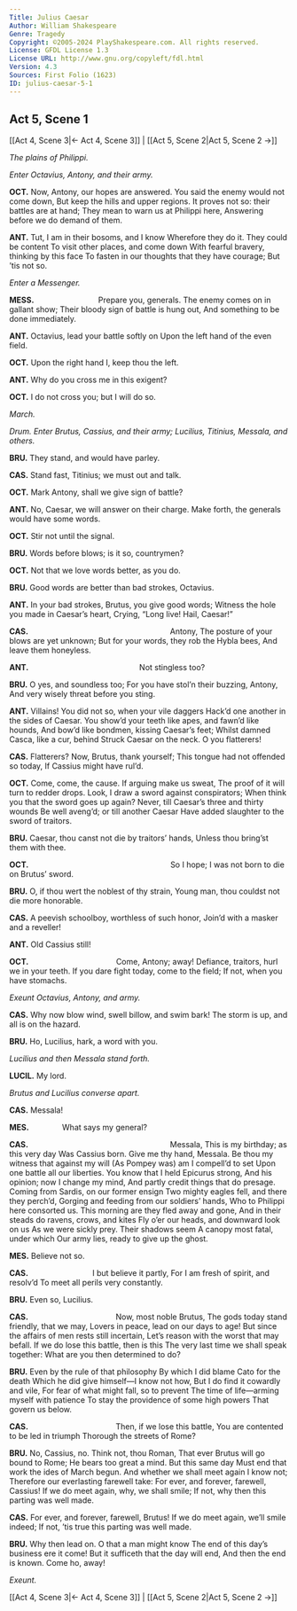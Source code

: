 ```yaml
---
Title: Julius Caesar
Author: William Shakespeare
Genre: Tragedy
Copyright: ©2005-2024 PlayShakespeare.com. All rights reserved.
License: GFDL License 1.3
License URL: http://www.gnu.org/copyleft/fdl.html
Version: 4.3
Sources: First Folio (1623)
ID: julius-caesar-5-1
---
```


## Act 5, Scene 1
[[Act 4, Scene 3|← Act 4, Scene 3]] | [[Act 5, Scene 2|Act 5, Scene 2 →]]

*The plains of Philippi.*

*Enter Octavius, Antony, and their army.*

**OCT.**
Now, Antony, our hopes are answered.
You said the enemy would not come down,
But keep the hills and upper regions.
It proves not so: their battles are at hand;
They mean to warn us at Philippi here,
Answering before we do demand of them.

**ANT.**
Tut, I am in their bosoms, and I know
Wherefore they do it. They could be content
To visit other places, and come down
With fearful bravery, thinking by this face
To fasten in our thoughts that they have courage;
But ’tis not so.

*Enter a Messenger.*

**MESS.**
        Prepare you, generals.
The enemy comes on in gallant show;
Their bloody sign of battle is hung out,
And something to be done immediately.

**ANT.**
Octavius, lead your battle softly on
Upon the left hand of the even field.

**OCT.**
Upon the right hand I, keep thou the left.

**ANT.**
Why do you cross me in this exigent?

**OCT.**
I do not cross you; but I will do so.

*March.*

*Drum. Enter Brutus, Cassius, and their army; Lucilius, Titinius, Messala, and others.*

**BRU.**
They stand, and would have parley.

**CAS.**
Stand fast, Titinius; we must out and talk.

**OCT.**
Mark Antony, shall we give sign of battle?

**ANT.**
No, Caesar, we will answer on their charge.
Make forth, the generals would have some words.

**OCT.**
Stir not until the signal.

**BRU.**
Words before blows; is it so, countrymen?

**OCT.**
Not that we love words better, as you do.

**BRU.**
Good words are better than bad strokes, Octavius.

**ANT.**
In your bad strokes, Brutus, you give good words;
Witness the hole you made in Caesar’s heart,
Crying, “Long live! Hail, Caesar!”

**CAS.**
                  Antony,
The posture of your blows are yet unknown;
But for your words, they rob the Hybla bees,
And leave them honeyless.

**ANT.**
              Not stingless too?

**BRU.**
O yes, and soundless too;
For you have stol’n their buzzing, Antony,
And very wisely threat before you sting.

**ANT.**
Villains! You did not so, when your vile daggers
Hack’d one another in the sides of Caesar.
You show’d your teeth like apes, and fawn’d like hounds,
And bow’d like bondmen, kissing Caesar’s feet;
Whilst damned Casca, like a cur, behind
Struck Caesar on the neck. O you flatterers!

**CAS.**
Flatterers? Now, Brutus, thank yourself;
This tongue had not offended so today,
If Cassius might have rul’d.

**OCT.**
Come, come, the cause. If arguing make us sweat,
The proof of it will turn to redder drops.
Look,
I draw a sword against conspirators;
When think you that the sword goes up again?
Never, till Caesar’s three and thirty wounds
Be well aveng’d; or till another Caesar
Have added slaughter to the sword of traitors.

**BRU.**
Caesar, thou canst not die by traitors’ hands,
Unless thou bring’st them with thee.

**OCT.**
                  So I hope;
I was not born to die on Brutus’ sword.

**BRU.**
O, if thou wert the noblest of thy strain,
Young man, thou couldst not die more honorable.

**CAS.**
A peevish schoolboy, worthless of such honor,
Join’d with a masker and a reveller!

**ANT.**
Old Cassius still!

**OCT.**
           Come, Antony; away!
Defiance, traitors, hurl we in your teeth.
If you dare fight today, come to the field;
If not, when you have stomachs.

*Exeunt Octavius, Antony, and army.*

**CAS.**
Why now blow wind, swell billow, and swim bark!
The storm is up, and all is on the hazard.

**BRU.**
Ho, Lucilius, hark, a word with you.

*Lucilius and then Messala stand forth.*

**LUCIL.**
My lord.

*Brutus and Lucilius converse apart.*

**CAS.**
Messala!

**MES.**
    What says my general?

**CAS.**
                  Messala,
This is my birthday; as this very day
Was Cassius born. Give me thy hand, Messala.
Be thou my witness that against my will
(As Pompey was) am I compell’d to set
Upon one battle all our liberties.
You know that I held Epicurus strong,
And his opinion; now I change my mind,
And partly credit things that do presage.
Coming from Sardis, on our former ensign
Two mighty eagles fell, and there they perch’d,
Gorging and feeding from our soldiers’ hands,
Who to Philippi here consorted us.
This morning are they fled away and gone,
And in their steads do ravens, crows, and kites
Fly o’er our heads, and downward look on us
As we were sickly prey. Their shadows seem
A canopy most fatal, under which
Our army lies, ready to give up the ghost.

**MES.**
Believe not so.

**CAS.**
        I but believe it partly,
For I am fresh of spirit, and resolv’d
To meet all perils very constantly.

**BRU.**
Even so, Lucilius.

**CAS.**
           Now, most noble Brutus,
The gods today stand friendly, that we may,
Lovers in peace, lead on our days to age!
But since the affairs of men rests still incertain,
Let’s reason with the worst that may befall.
If we do lose this battle, then is this
The very last time we shall speak together:
What are you then determined to do?

**BRU.**
Even by the rule of that philosophy
By which I did blame Cato for the death
Which he did give himself—I know not how,
But I do find it cowardly and vile,
For fear of what might fall, so to prevent
The time of life—arming myself with patience
To stay the providence of some high powers
That govern us below.

**CAS.**
           Then, if we lose this battle,
You are contented to be led in triumph
Thorough the streets of Rome?

**BRU.**
No, Cassius, no. Think not, thou Roman,
That ever Brutus will go bound to Rome;
He bears too great a mind. But this same day
Must end that work the ides of March begun.
And whether we shall meet again I know not;
Therefore our everlasting farewell take:
For ever, and forever, farewell, Cassius!
If we do meet again, why, we shall smile;
If not, why then this parting was well made.

**CAS.**
For ever, and forever, farewell, Brutus!
If we do meet again, we’ll smile indeed;
If not, ’tis true this parting was well made.

**BRU.**
Why then lead on. O that a man might know
The end of this day’s business ere it come!
But it sufficeth that the day will end,
And then the end is known. Come ho, away!

*Exeunt.*

[[Act 4, Scene 3|← Act 4, Scene 3]] | [[Act 5, Scene 2|Act 5, Scene 2 →]]
